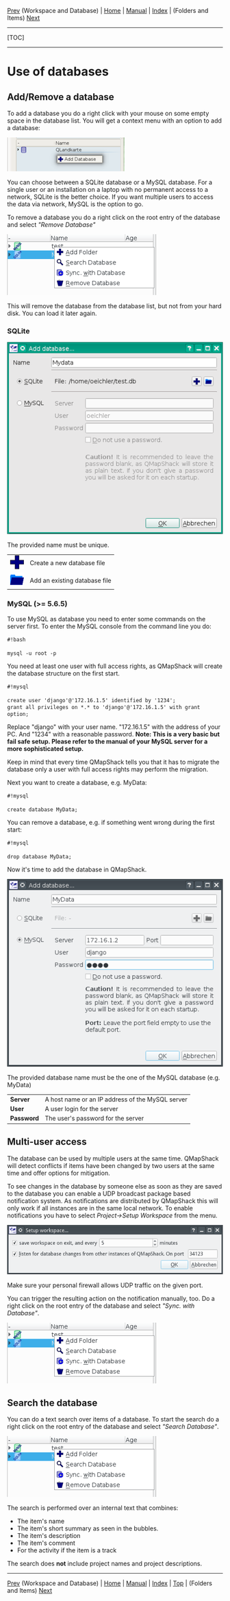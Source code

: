 [Prev](DocGisDatabaseWorkspaceDatabase) (Workspace and Database) | [Home](Home) | [Manual](DocMain) | [Index](AxAdvIndex) | (Folders and Items) [Next](DocGisDatabaseFoldersItems)
- - -
[TOC]
- - -

# Use of databases

## Add/Remove a database

To add a database you do a right click with your mouse on some empty space in the database list. You will get a context menu with an option to add a database:

![Add database](images/DocGisDatabaseAddRemove/maproom2.png "Add database")

You can choose between a SQLite database or a MySQL database. For a single user or an installation on a laptop with no permanent access to a network, SQLite is the better choice. If you want multiple users to access the data via network, MySQL is the option to go.

To remove a database you do a right click on the root entry of the database and select *"Remove Database"*

![Database context menu](images/DocGisDatabaseAddRemove/maproom3.png "Database context menu")

This will remove the database from the database list, but not from your hard disk. You can load it later again.

### SQLite

![Add SQLite DB](images/DocGisDatabaseAddRemove/maproom1.png "Add SQLite DB")

The provided name must be unique.

| | |
|-|-|
|![Create new database](images/DocGisDatabaseAddRemove/Add.png "Create new database")| Create a new database file|
|![Add existing DB](images/DocGisDatabaseAddRemove/PathBlue.png "Add existing DB")| Add an existing database file|



### MySQL (>= 5.6.5)

To use MySQL as database you need to enter some commands on the server first. To enter the MySQL console from the command line you do:


```
#!bash

mysql -u root -p
```

You need at least one user with full access rights, as QMapShack will create the database structure on the first start.


```
#!mysql

create user 'django'@'172.16.1.5' identified by '1234';
grant all privileges on *.* to 'django'@'172.16.1.5' with grant option;
```

Replace "django" with your user name. "172.16.1.5" with the address of your PC. And "1234" with a reasonable password. **Note: This is a very basic but fail safe setup. Please refer to the manual of your MySQL server for a more sophisticated setup.**

Keep in mind that every time QMapShack tells you that it has to migrate the database only a user with full access rights may perform the migration.

Next you want to create a database, e.g. MyData:


```
#!mysql

create database MyData;
```

You can remove a database, e.g. if something went wrong during the first start:


```
#!mysql

drop database MyData;
```

Now it's time to add the database in QMapShack.


![Add MySQL DB](images/DocGisDatabaseAddRemove/maproom4.png "Add MySQL DB")

The provided database name must be the one of the MySQL database (e.g. MyData)

| | |
|-|-|
|**Server**| A host name or an IP address of the MySQL server|
|**User**| A user login for the server|
|**Password**| The user's password for the server|

## Multi-user access

The database can be used by multiple users at the same time. QMapShack will detect conflicts if items have been changed by two users at the same time and offer options for mitigation.

To see changes in the database by someone else as soon as they are saved to the database you can enable a UDP broadcast package based notification system. As notifications are distributed by QMapShack this will only work if all instances are in the same local network. To enable notifications you have to select *Project->Setup Workspace* from the menu.

![Configure multi-user access](images/DocGisDatabaseAddRemove/maproom5.png "Configure multi-user access")

Make sure your personal firewall allows UDP traffic on the given port.

You can trigger the resulting action on the notification manually, too. Do a right click on the root entry of the database and select *"Sync. with Database"*.

![Synchronize DB](images/DocGisDatabaseAddRemove/maproom3.png "Synchronize DB")

## Search the database

You can do a text search over items of a database. To start the search do a right click on the root entry of the database and select *"Search Database"*.

![Search database](images/DocGisDatabaseAddRemove/maproom3.png "Search database")

The search is performed over an internal text that combines:

* The item's name
* The item's short summary as seen in the bubbles.
* The item's description
* The item's comment
* For the activity if the item is a track

The search does **not** include project names and project descriptions.

- - -
[Prev](DocGisDatabaseWorkspaceDatabase) (Workspace and Database) | [Home](Home) | [Manual](DocMain) | [Index](AxAdvIndex) | [Top](#) | (Folders and Items) [Next](DocGisDatabaseFoldersItems)
